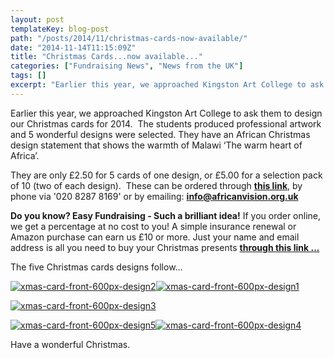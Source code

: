 ```yaml
---
layout: post
templateKey: blog-post
path: "/posts/2014/11/christmas-cards-now-available/"
date: "2014-11-14T11:15:09Z"
title: "Christmas Cards...now available..."
categories: ["Fundraising News", "News from the UK"]
tags: []
excerpt: "Earlier this year, we approached Kingston Art College to ask them to design our Christmas cards for..."
---
```


Earlier this year, we approached Kingston Art College to ask them to design our Christmas cards for 2014.  The students produced professional artwork and 5 wonderful designs were selected. They have an African Christmas design statement that shows the warmth of Malawi ‘The warm heart of Africa’.

They are only £2.50 for 5 cards of one design, or £5.00 for a selection pack of 10 (two of each design).  These can be ordered through [**this link**](http://www.africanvision.org.uk/shop/ "Store"), by phone via '020 8287 8169' or by emailing: [**info@africanvision.org.uk**](mailto:info@africanvision.org.uk)

**Do you know? Easy Fundraising - Such a brilliant idea!** If you order online, we get a percentage at no cost to you! A simple insurance renewal or Amazon purchase can earn us £10 or more. Just your name and email address is all you need to buy your Christmas presents [**through this link ...**](http://landirani.cmail2.com/t/y-l-iidred-drjttytkl-w/)

The five Christmas cards designs follow...

[![xmas-card-front-600px-design2](http://www.africanvision.org.uk/africa-vision-news/wp-content/uploads/2014/10/xmas-card-front-600px-design2-300x300.jpg)](http://www.africanvision.org.uk/africa-vision-news/wp-content/uploads/2014/10/xmas-card-front-600px-design2.jpg)[![xmas-card-front-600px-design1](http://www.africanvision.org.uk/africa-vision-news/wp-content/uploads/2014/10/xmas-card-front-600px-design1-300x300.jpg)](http://www.africanvision.org.uk/africa-vision-news/wp-content/uploads/2014/10/xmas-card-front-600px-design1.jpg)

[![xmas-card-front-600px-design3](http://www.africanvision.org.uk/africa-vision-news/wp-content/uploads/2014/10/xmas-card-front-600px-design3-300x300.jpg)](http://www.africanvision.org.uk/africa-vision-news/wp-content/uploads/2014/10/xmas-card-front-600px-design3.jpg)

[![xmas-card-front-600px-design5](http://www.africanvision.org.uk/africa-vision-news/wp-content/uploads/2014/10/xmas-card-front-600px-design5-300x300.jpg)](http://www.africanvision.org.uk/africa-vision-news/wp-content/uploads/2014/10/xmas-card-front-600px-design5.jpg)[![xmas-card-front-600px-design4](http://www.africanvision.org.uk/africa-vision-news/wp-content/uploads/2014/10/xmas-card-front-600px-design4-300x300.jpg)](http://www.africanvision.org.uk/africa-vision-news/wp-content/uploads/2014/10/xmas-card-front-600px-design4.jpg)

Have a wonderful Christmas.